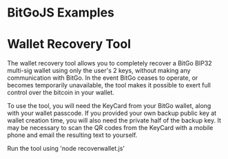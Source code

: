 BitGoJS Examples
=======

# Wallet Recovery Tool

The wallet recovery tool allows you to completely recover a BitGo BIP32 multi-sig wallet
using only the user's 2 keys, without making any communication with BitGo. In the event
BitGo ceases to operate, or becomes temporarily unavailable, the tool makes it possible
to exert full control over the bitcoin in your wallet.

To use the tool, you will need the KeyCard from your BitGo wallet, along with your
wallet passcode. If you provided
your own backup public key at wallet creation time, you will also need the private half
of the backup key. It may be necessary to scan the QR codes from the KeyCard 
with a mobile phone and email the resulting text to yourself.

Run the tool using 'node recoverwallet.js'

